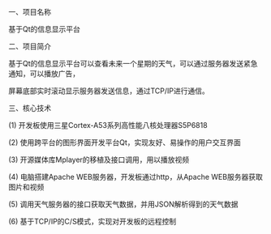 一、项目名称

   基于Qt的信息显示平台

二、项目简介

   基于Qt的信息显示平台可以查看未来一个星期的天气，可以通过服务器发送紧急通知，可以播放广告，

屏幕底部实时滚动显示服务器发送信息，通过TCP/IP进行通信。
 
三、核心技术

(1) 开发板使用三星Cortex-A53系列高性能八核处理器S5P6818

(2) 使用跨平台的图形界面开发平台Qt，实现友好、易操作的用户交互界面

(3) 开源媒体库Mplayer的移植及接口调用，用以播放视频

(4) 电脑搭建Apache WEB服务器，开发板通过http，从Apache WEB服务器获取图片和视频

(5) 调用天气服务器的接口获取天气数据，并用JSON解析得到的天气数据

(6) 基于TCP/IP的C/S模式，实现对开发板的远程控制   
